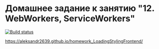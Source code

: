 # Домашнее задание к занятию "12. WebWorkers, ServiceWorkers"

[![Build status](https://ci.appveyor.com/api/projects/status/gq7826gto5lky3nr?svg=true)](https://ci.appveyor.com/project/aleksandr2639/homework-loadingstylingfrontend)

https://aleksandr2639.github.io/homework_LoadingStylingFrontend/